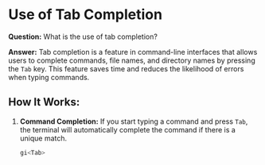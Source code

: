 # Use of Tab Completion

**Question:** What is the use of tab completion?

**Answer:** Tab completion is a feature in command-line interfaces that allows users to complete commands, file names, and directory names by pressing the `Tab` key. This feature saves time and reduces the likelihood of errors when typing commands.

## How It Works:

1. **Command Completion:** If you start typing a command and press `Tab`, the terminal will automatically complete the command if there is a unique match.

   ```bash
   gi<Tab>